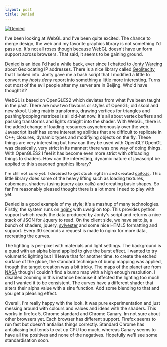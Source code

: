```yaml
---
layout: post
title: Denied
---
```


[![Denied](http://farm7.static.flickr.com/6076/6038601918_ab736c4a6f_m.jpg)](http://saito.section9.co.uk)


I've been looking at WebGL and I've been quite excited. The chance to merge design, the web and my favorite graphics library is not something I'd pass up. It's not all roses though because WebGL doesn't have uniform support across browsers. That said, it seems to be gaining ground.


[Denied](http://saito.section9.co.uk) is an idea I'd had a while back, ever since I chatted to [Jonty Wareing](http://www.jonty.co.uk) about Geolocating IP addresses. There is a nice library called [Geolitecity](http://www.maxmind.com/app/geolitecity) that I looked into. Jonty gave me a bash script that I modified a little to convert my *hosts.deny* report into something a little more interesting. Turns out most of the evil people after my server are in Beijing. Who'd have thought it?

WebGL is based on OpenGLES2 which deviates from what I've been taught in the past. There are now two flavours or styles of OpenGL; old skool and new skool. Using matrix transforms, drawing vertices for triangles and pushing/popping matrices is all old-hat now. It's all about vertex buffers and passing transforms and lights straight into the shader. With WebGL, there is the added change of loading resources asynchronously over the web. Javascript itself has some interesting abilities that are difficult to replicate in C++; closures, dynamic types and modifiying objects on the fly. These things are very interesting but how can they be used with OpenGL? OpenGL was classically, very strict in its manner; there was one way of doing things. With OpenGLES2 I feel it has become even more strict with offloading things to shaders. How can the interesting, dynamic nature of javascript be applied to this seasoned graphics library?


I'm still not sure yet. I decided to get stuck right in and created [saito.js](https://github.com/OniDaito/Saito.js). This little library does some of the heavy lifting such as loading textures, cubemaps, shaders (using jquery ajax calls) and creating basic shapes. So far I'm reasonably pleased thought there is a lot more I need to play with yet. 

Denied is a good example of my style; it's a mashup of many technologies. Firstly, the system runs on [nginx](http://wiki.nginx.org/) with uwsgi on top. This provides python support which reads the data produced by Jonty's script and returns a nice stack of JSON for Jquery to read. On the client side, we have saito.js, a bunch of shaders, jquery, [sylvester](http://sylvester.jcoglan.com/) and some nice HTML5 formatting and support. Every 30 seconds a request is made to nginx for more data, recreating the curves.


The lighting is per-pixel with materials and light settings. The background is a quad with an alpha blend applied to give the burst effect. I wanted to try volumetric lighting but I'll leave that for another time. to create the etched surface of the globe, the standard technique of bump mapping was applied, though the tanget creation was a bit tricky. The maps of the planet are from [NASA](http://visibleearth.nasa.gov/) though I couldn't find a bump map with a high enough resolution. I disabled zooming in this instance because it affected the lighting too much and I wanted it to be consistent. The curves have a different shader that alters their alpha value with a sine function. Add some blending to that and you get a pleasing effect.

Overall, I'm really happy with the look. It was pure experimentation and just messing around with colours and values and ideas with the shaders. This works in firefox 5, Chrome standard and Chrome Canary. Im not sure about other browsers yet. Each browser has different support. Firefox seems to run fast but doesn't antialias things correctly. Standard Chrome has antialiasing but tends to eat up CPU too much, whereas Canary seems to have all the positives and none of the negatives. Hopefully we'll see some standardisation soon. 

